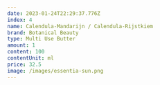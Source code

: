 ```yaml
---
date: 2023-01-24T22:29:37.776Z
index: 4
name: Calendula-Mandarijn / Calendula-Rijstkiem
brand: Botanical Beauty
type: Multi Use Butter
amount: 1
content: 100
contentUnit: ml
price: 32.5
image: /images/essentia-sun.png
---
```


